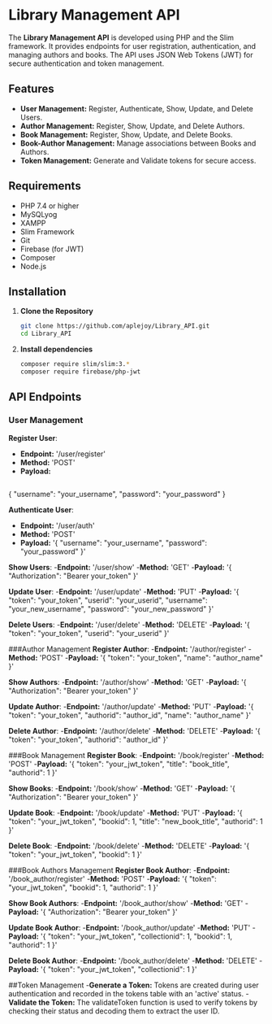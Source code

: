 # Library Management API

The **Library Management API** is developed using PHP and the Slim framework. It provides endpoints for user registration, authentication, and managing authors and books. The API uses JSON Web Tokens (JWT) for secure authentication and token management.

## Features

- **User Management:** Register, Authenticate, Show, Update, and Delete Users.
- **Author Management:** Register, Show, Update, and Delete Authors.
- **Book Management:** Register, Show, Update, and Delete Books.
- **Book-Author Management:** Manage associations between Books and Authors.
- **Token Management:** Generate and Validate tokens for secure access.

## Requirements

- PHP 7.4 or higher
- MySQLyog
- XAMPP
- Slim Framework
- Git
- Firebase (for JWT)
- Composer
- Node.js

## Installation

1. **Clone the Repository**
   ```bash
   git clone https://github.com/aplejoy/Library_API.git
   cd Library_API
2. **Install dependencies**
   ```bash
   composer require slim/slim:3.*
   composer require firebase/php-jwt

## API Endpoints

### User Management

**Register User**:
- **Endpoint:** '/user/register'
- **Method:** 'POST'
- **Payload:**
   ```bash
{
  "username": "your_username",
  "password": "your_password"
}

**Authenticate User**:
- **Endpoint:** '/user/auth'
- **Method:** 'POST'
- **Payload:** 
'{
  "username": "your_username",
  "password": "your_password"
}'

**Show Users**:
-**Endpoint:** '/user/show'
-**Method:** 'GET'
-**Payload:** 
'{
  "Authorization": "Bearer your_token"
}'

**Update User**:
-**Endpoint:** '/user/update'
-**Method:** 'PUT'
-**Payload:** 
'{
  "token": "your_token",
  "userid": "your_userid",
  "username": "your_new_username",
  "password": "your_new_password"
}'

**Delete Users**:
-**Endpoint:** '/user/delete'
-**Method:** 'DELETE'
-**Payload:** 
'{
  "token": "your_token",
  "userid": "your_userid"
}'

###Author Management
**Register Author**:
-**Endpoint:** '/author/register'
-**Method:** 'POST'
-**Payload:** 
'{
  "token": "your_token",
  "name": "author_name"
}'

**Show Authors**:
-**Endpoint:** '/author/show'
-**Method:** 'GET'
-**Payload:** 
'{
  "Authorization": "Bearer your_token"
}'

**Update Author**:
-**Endpoint:** '/author/update'
-**Method:** 'PUT'
-**Payload:** 
'{
  "token": "your_token",
  "authorid": "author_id",
  "name": "author_name"
}'

**Delete Author**:
-**Endpoint:** '/author/delete'
-**Method:** 'DELETE'
-**Payload:** 
'{
  "token": "your_token",
  "authorid": "author_id"
}'

###Book Management
**Register Book**:
-**Endpoint:** '/book/register'
-**Method:** 'POST'
-**Payload:** 
'{
  "token": "your_jwt_token",
  "title": "book_title",
  "authorid": 1
}'

**Show Books**:
-**Endpoint:** '/book/show'
-**Method:** 'GET'
-**Payload:** 
'{
  "Authorization": "Bearer your_token"
}'

**Update Book**:
-**Endpoint:** '/book/update'
-**Method:** 'PUT'
-**Payload:** 
'{
  "token": "your_jwt_token",
  "bookid": 1,
  "title": "new_book_title",
  "authorid": 1
}'

**Delete Book**:
-**Endpoint:** '/book/delete'
-**Method:** 'DELETE'
-**Payload:** 
'{
  "token": "your_jwt_token",
  "bookid": 1
}'

###Book Authors Management
**Register Book Author**:
-**Endpoint:** '/book_author/register'
-**Method:** 'POST'
-**Payload:** 
'{
  "token": "your_jwt_token",
  "bookid": 1,
  "authorid": 1
}'

**Show Book Authors**:
-**Endpoint:** '/book_author/show'
-**Method:** 'GET'
-**Payload:** 
'{
  "Authorization": "Bearer your_token"
}'

**Update Book Author**:
-**Endpoint:** '/book_author/update'
-**Method:** 'PUT'
-**Payload:** 
'{
  "token": "your_jwt_token",
  "collectionid": 1,
  "bookid": 1,
  "authorid": 1
}'

**Delete Book Author**:
-**Endpoint:** '/book_author/delete'
-**Method:** 'DELETE'
-**Payload:** 
'{
  "token": "your_jwt_token",
  "collectionid": 1
}'

##Token Management
-**Generate a Token:** Tokens are created during user authentication and recorded in the tokens table with an 'active' status.
-**Validate the Token:** The validateToken function is used to verify tokens by checking their status and decoding them to extract the user ID.
